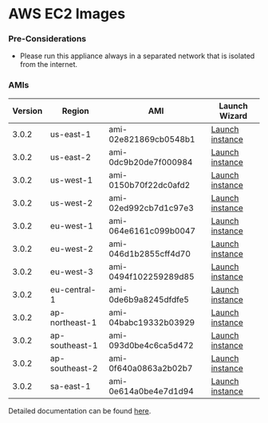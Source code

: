 AWS EC2 Images
==============

### Pre-Considerations

  * Please run this appliance always in a separated network that is isolated from the internet.

### AMIs

| Version   | Region         | AMI                   | Launch Wizard                                                                                                                      |
| --------- | --------       | -----                 | -------------                                                                                                                      |
| 3.0.2     | us-east-1      | ami-02e821869cb0548b1 | [Launch instance](https://console.aws.amazon.com/ec2/v2/home?region=us-east-1#LaunchInstanceWizard:ami=ami-02e821869cb0548b1)      |
| 3.0.2     | us-east-2      | ami-0dc9b20de7f000984 | [Launch instance](https://console.aws.amazon.com/ec2/v2/home?region=us-east-2#LaunchInstanceWizard:ami=ami-0dc9b20de7f000984)      |
| 3.0.2     | us-west-1      | ami-0150b70f22dc0afd2 | [Launch instance](https://console.aws.amazon.com/ec2/v2/home?region=us-west-1#LaunchInstanceWizard:ami=ami-0150b70f22dc0afd2)      |
| 3.0.2     | us-west-2      | ami-02ed992cb7d1c97e3 | [Launch instance](https://console.aws.amazon.com/ec2/v2/home?region=us-west-2#LaunchInstanceWizard:ami=ami-02ed992cb7d1c97e3)      |
| 3.0.2     | eu-west-1      | ami-064e6161c099b0047 | [Launch instance](https://console.aws.amazon.com/ec2/v2/home?region=eu-west-1#LaunchInstanceWizard:ami=ami-064e6161c099b0047)      |
| 3.0.2     | eu-west-2      | ami-046d1b2855cff4d70 | [Launch instance](https://console.aws.amazon.com/ec2/v2/home?region=eu-west-2#LaunchInstanceWizard:ami=ami-046d1b2855cff4d70)      |
| 3.0.2     | eu-west-3      | ami-0494f102259289d85 | [Launch instance](https://console.aws.amazon.com/ec2/v2/home?region=eu-west-3#LaunchInstanceWizard:ami=ami-0494f102259289d85)      |
| 3.0.2     | eu-central-1   | ami-0de6b9a8245dfdfe5 | [Launch instance](https://console.aws.amazon.com/ec2/v2/home?region=eu-central-1#LaunchInstanceWizard:ami=ami-0de6b9a8245dfdfe5)   |
| 3.0.2     | ap-northeast-1 | ami-04babc19332b03929 | [Launch instance](https://console.aws.amazon.com/ec2/v2/home?region=ap-northeast-1#LaunchInstanceWizard:ami=ami-04babc19332b03929) |
| 3.0.2     | ap-southeast-1 | ami-093d0be4c6ca5d472 | [Launch instance](https://console.aws.amazon.com/ec2/v2/home?region=ap-southeast-1#LaunchInstanceWizard:ami=ami-093d0be4c6ca5d472) |
| 3.0.2     | ap-southeast-2 | ami-0f640a0863a2b02b7 | [Launch instance](https://console.aws.amazon.com/ec2/v2/home?region=ap-southeast-2#LaunchInstanceWizard:ami=ami-0f640a0863a2b02b7) |
| 3.0.2     | sa-east-1      | ami-0e614a0be4e7d1d94 | [Launch instance](https://console.aws.amazon.com/ec2/v2/home?region=sa-east-1#LaunchInstanceWizard:ami=ami-0e614a0be4e7d1d94)      |

Detailed documentation can be found [here](http://docs.graylog.org/en/3.1/pages/installation/aws.html).
